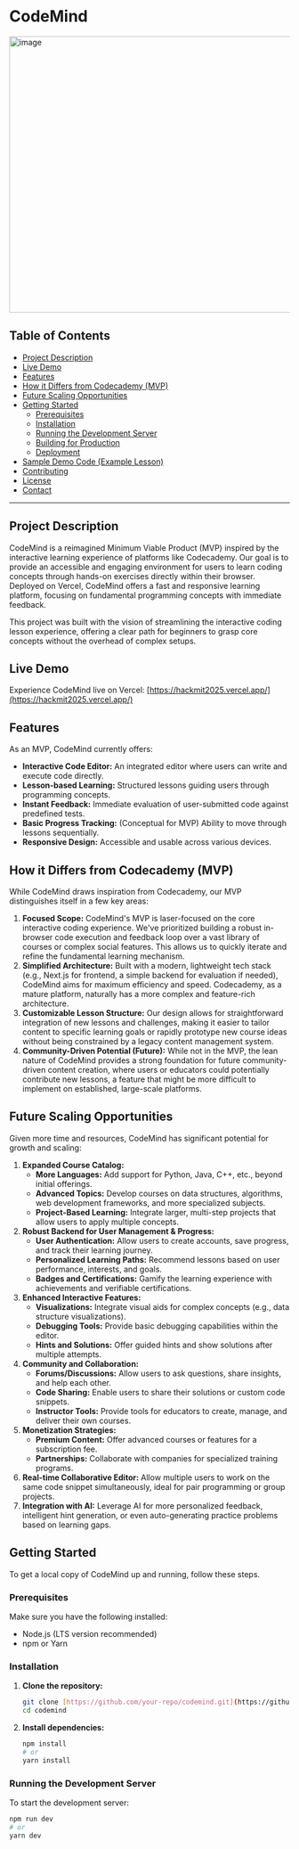 # CodeMind

[<img width="516" height="496" alt="image" src="https://github.com/user-attachments/assets/7412d3fe-b739-4c09-bfc0-d3fc5f58c642" />
](https://raw.githubusercontent.com/your-repo/your-project/main/public/images/codemind-logo.png) 

## Table of Contents

- [Project Description](#project-description)
- [Live Demo](#live-demo)
- [Features](#features)
- [How it Differs from Codecademy (MVP)](#how-it-differs-from-codecademy-mvp)
- [Future Scaling Opportunities](#future-scaling-opportunities)
- [Getting Started](#getting-started)
  - [Prerequisites](#prerequisites)
  - [Installation](#installation)
  - [Running the Development Server](#running-the-development-server)
  - [Building for Production](#building-for-production)
  - [Deployment](#deployment)
- [Sample Demo Code (Example Lesson)](#sample-demo-code-example-lesson)
- [Contributing](#contributing)
- [License](#license)
- [Contact](#contact)

---

## Project Description

CodeMind is a reimagined Minimum Viable Product (MVP) inspired by the interactive learning experience of platforms like Codecademy. Our goal is to provide an accessible and engaging environment for users to learn coding concepts through hands-on exercises directly within their browser. Deployed on Vercel, CodeMind offers a fast and responsive learning platform, focusing on fundamental programming concepts with immediate feedback.

This project was built with the vision of streamlining the interactive coding lesson experience, offering a clear path for beginners to grasp core concepts without the overhead of complex setups.

## Live Demo

Experience CodeMind live on Vercel: [https://hackmit2025.vercel.app/](https://hackmit2025.vercel.app/)

## Features

As an MVP, CodeMind currently offers:

* **Interactive Code Editor:** An integrated editor where users can write and execute code directly.
* **Lesson-based Learning:** Structured lessons guiding users through programming concepts.
* **Instant Feedback:** Immediate evaluation of user-submitted code against predefined tests.
* **Basic Progress Tracking:** (Conceptual for MVP) Ability to move through lessons sequentially.
* **Responsive Design:** Accessible and usable across various devices.

## How it Differs from Codecademy (MVP)

While CodeMind draws inspiration from Codecademy, our MVP distinguishes itself in a few key areas:

1.  **Focused Scope:** CodeMind's MVP is laser-focused on the core interactive coding experience. We've prioritized building a robust in-browser code execution and feedback loop over a vast library of courses or complex social features. This allows us to quickly iterate and refine the fundamental learning mechanism.
2.  **Simplified Architecture:** Built with a modern, lightweight tech stack (e.g., Next.js for frontend, a simple backend for evaluation if needed), CodeMind aims for maximum efficiency and speed. Codecademy, as a mature platform, naturally has a more complex and feature-rich architecture.
3.  **Customizable Lesson Structure:** Our design allows for straightforward integration of new lessons and challenges, making it easier to tailor content to specific learning goals or rapidly prototype new course ideas without being constrained by a legacy content management system.
4.  **Community-Driven Potential (Future):** While not in the MVP, the lean nature of CodeMind provides a strong foundation for future community-driven content creation, where users or educators could potentially contribute new lessons, a feature that might be more difficult to implement on established, large-scale platforms.

## Future Scaling Opportunities

Given more time and resources, CodeMind has significant potential for growth and scaling:

1.  **Expanded Course Catalog:**
    * **More Languages:** Add support for Python, Java, C++, etc., beyond initial offerings.
    * **Advanced Topics:** Develop courses on data structures, algorithms, web development frameworks, and more specialized subjects.
    * **Project-Based Learning:** Integrate larger, multi-step projects that allow users to apply multiple concepts.
2.  **Robust Backend for User Management & Progress:**
    * **User Authentication:** Allow users to create accounts, save progress, and track their learning journey.
    * **Personalized Learning Paths:** Recommend lessons based on user performance, interests, and goals.
    * **Badges and Certifications:** Gamify the learning experience with achievements and verifiable certifications.
3.  **Enhanced Interactive Features:**
    * **Visualizations:** Integrate visual aids for complex concepts (e.g., data structure visualizations).
    * **Debugging Tools:** Provide basic debugging capabilities within the editor.
    * **Hints and Solutions:** Offer guided hints and show solutions after multiple attempts.
4.  **Community and Collaboration:**
    * **Forums/Discussions:** Allow users to ask questions, share insights, and help each other.
    * **Code Sharing:** Enable users to share their solutions or custom code snippets.
    * **Instructor Tools:** Provide tools for educators to create, manage, and deliver their own courses.
5.  **Monetization Strategies:**
    * **Premium Content:** Offer advanced courses or features for a subscription fee.
    * **Partnerships:** Collaborate with companies for specialized training programs.
6.  **Real-time Collaborative Editor:** Allow multiple users to work on the same code snippet simultaneously, ideal for pair programming or group projects.
7.  **Integration with AI:** Leverage AI for more personalized feedback, intelligent hint generation, or even auto-generating practice problems based on learning gaps.

## Getting Started

To get a local copy of CodeMind up and running, follow these steps.

### Prerequisites

Make sure you have the following installed:

* Node.js (LTS version recommended)
* npm or Yarn

### Installation

1.  **Clone the repository:**
    ```bash
    git clone [https://github.com/your-repo/codemind.git](https://github.com/your-repo/codemind.git) # Replace with your actual repo URL
    cd codemind
    ```
2.  **Install dependencies:**
    ```bash
    npm install
    # or
    yarn install
    ```

### Running the Development Server

To start the development server:

```bash
npm run dev
# or
yarn dev
